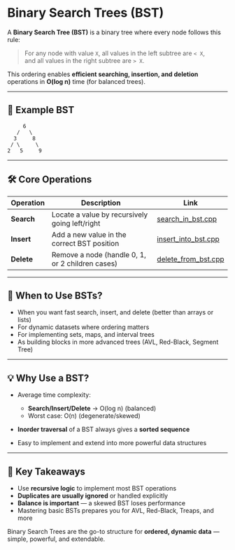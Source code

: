 ﻿# Binary Search Trees (BST)

A **Binary Search Tree (BST)** is a binary tree where every node follows this rule:

> For any node with value `X`, all values in the left subtree are `< X`,  
> and all values in the right subtree are `> X`.

This ordering enables **efficient searching, insertion, and deletion** operations in **O(log n)** time (for balanced trees).

---

## 🌳 Example BST

```
     6
   /   \
  3     8
 / \     \
2   5     9
```


---

## 🛠 Core Operations

| Operation     | Description                                      | Link                                   |
|---------------|--------------------------------------------------|----------------------------------------|
| **Search**     | Locate a value by recursively going left/right   | [search_in_bst.cpp](search_in_bst.cpp) |
| **Insert**     | Add a new value in the correct BST position      | [insert_into_bst.cpp](insert_into_bst.cpp) |
| **Delete**     | Remove a node (handle 0, 1, or 2 children cases) | [delete_from_bst.cpp](delete_from_bst.cpp) |

---

## 📌 When to Use BSTs?

- When you want fast search, insert, and delete (better than arrays or lists)
- For dynamic datasets where ordering matters
- For implementing sets, maps, and interval trees
- As building blocks in more advanced trees (AVL, Red-Black, Segment Tree)

---

## 💡 Why Use a BST?

- Average time complexity:  
  - **Search/Insert/Delete** -> O(log n) (balanced)  
  - Worst case: O(n) (degenerate/skewed)

- **Inorder traversal** of a BST always gives a **sorted sequence**  
- Easy to implement and extend into more powerful data structures

---

## 🧠 Key Takeaways

- Use **recursive logic** to implement most BST operations
- **Duplicates are usually ignored** or handled explicitly
- **Balance is important** — a skewed BST loses performance
- Mastering basic BSTs prepares you for AVL, Red-Black, Treaps, and more

Binary Search Trees are the go-to structure for **ordered, dynamic data** — simple, powerful, and extendable.
